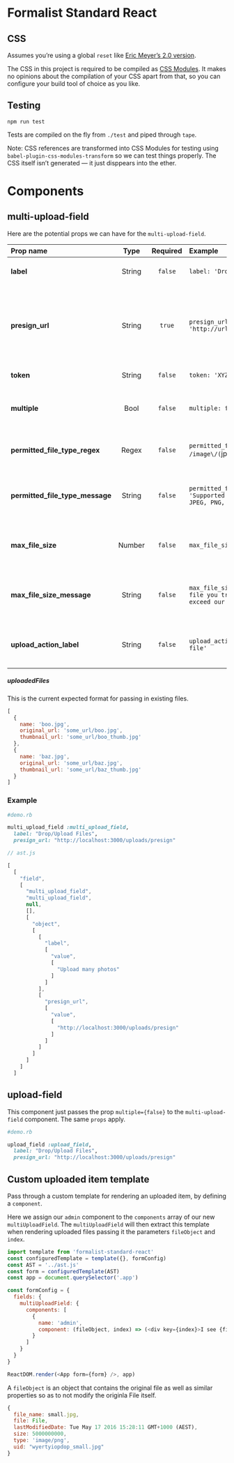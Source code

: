 # Formalist Standard React

## CSS

Assumes you’re using a global `reset` like [Eric Meyer’s 2.0 version](http://meyerweb.com/eric/tools/css/reset/).

The CSS in this project is required to be compiled as [CSS Modules](https://github.com/css-modules/css-modules). It makes no opinions about the compilation of your CSS apart from that, so you can configure your build tool of choice as you like.

## Testing

```
npm run test
```

Tests are compiled on the fly from `./test` and piped through `tape`.

Note: CSS references are transformed into CSS Modules for testing using `babel-plugin-css-modules-transform` so we can test things properly. The CSS itself isn’t generated — it just disppears into the ether.

# Components

## multi-upload-field

Here are the potential props we can have for the `multi-upload-field`.

| Prop name              | Type   | Required | Example                                                                   | Default             | Description              |
| :----------------------|:------:| :-------:| :------------------------------------------------------------------------ | :-------------------| :------------------------|
| **label**               | String | `false`  | `label: 'Drop/Upload Files'`                                              | Drop/Upload File(s) | Field label and button text |
| **presign_url**          | String | `true`   | `presign_url: 'http://url_to/presign'`                    |                     | URL to XHR `presign`. `presign` should return `url`, `expiration`, `hmac` and `uuid` to perform upload. |
| **token**                | String | `false`  | `token: 'XYZ'`                                                            | `null`              | optional csrf-token |
| **multiple**             | Bool   | `false`  | `multiple: false`                                                         | `true`              | Differentiate between multiple or singular uploads |
| **permitted_file_type_regex**        | Regex  | `false`  | `permitted_file_type_regex: /image\/(`jpg`)$/`                       | `null`              | Provide an explicit file type validation rule |
| **permitted_file_type_message** | String | `false`  | `permitted_file_type_message: 'Supported image formats are JPEG, PNG, and GIF.'` | `null`              | Supporting validation message for the `fileTypeRegex` prop |
| **max_file_size**          | Number | `false`  | `max_file_size: 5000000`                                                    | `null`              | Provide an explicit maximum file size validation rule |
| **max_file_size_message**   | String | `false`  | `max_file_size_message: 'The file you tried to upload exceed our limit (5MB)'` | `null`              | Supporting validation message for the `maxFileSize` prop |
| **upload_action_label**           | String | `false`  | `upload_action_label: 'Upload file'`                                               | Fallback to `label`, otherwise 'Drop/Upload File(s)' | Provide custom button text |

##### uploadedFiles

This is the current expected format for passing in existing files.

```js
[
  {
    name: 'boo.jpg',
    original_url: 'some_url/boo.jpg',
    thumbnail_url: 'some_url/boo_thumb.jpg'
  },
  {
    name: 'baz.jpg',
    original_url: 'some_url/baz.jpg',
    thumbnail_url: 'some_url/baz_thumb.jpg'
  }
]
```
### Example

```ruby
#demo.rb

multi_upload_field :multi_upload_field,
  label: "Drop/Upload Files",
  presign_url: "http://localhost:3000/uploads/presign"
```

```js
// ast.js

[
  [
    "field",
    [
      "multi_upload_field",
      "multi_upload_field",
      null,
      [],
      [
        "object",
        [
          [
            "label",
            [
              "value",
              [
                "Upload many photos"
              ]
            ]
          ],
          [
            "presign_url",
            [
              "value",
              [
                "http://localhost:3000/uploads/presign"
              ]
            ]
          ]
        ]
      ]
    ]
  ]
```

## upload-field

This component just passes the prop `multiple={false}` to the `multi-upload-field` component. The same `props` apply.

```ruby
#demo.rb

upload_field :upload_field,
  label: "Drop/Upload Files",
  presign_url: "http://localhost:3000/uploads/presign"
```


## Custom uploaded item template

Pass through a custom template for rendering an uploaded item, by defining a
`component`.

Here we assign our `admin` component to the `components` array of our new `multiUploadField`. The `multiUploadField` will then extract this template
when rendering uploaded files passing it the parameters `fileObject` and `index`.

```js
import template from 'formalist-standard-react'
const configuredTemplate = template({}, formConfig)
const AST = '../ast.js'
const form = configuredTemplate(AST)
const app = document.querySelector('.app')

const formConfig = {
  fields: {
    multiUploadField: {
      components: [
        {
          name: 'admin',
          component: (fileObject, index) => (<div key={index}>I see {fileObject.file_name}</div>)
        }
      ]
    }
  }
}

ReactDOM.render(<App form={form} />, app)
```

A `fileObject` is an object that contains the original file as well as similar
properties so as to not modify the originla File itself.

```js
{
  file_name: small.jpg,
  file: File,
  lastModifiedDate: Tue May 17 2016 15:28:11 GMT+1000 (AEST),
  size: 5000000000,
  type: 'image/png',
  uid: "wyertyiopdop_small.jpg"
}
```
